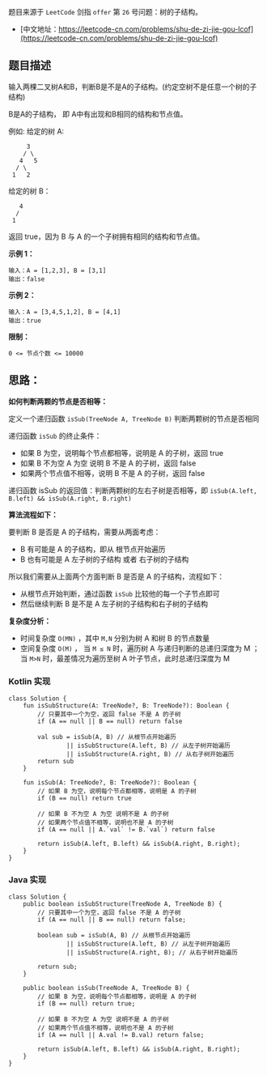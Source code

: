 题目来源于 `LeetCode` 剑指 `offer` 第 `26` 号问题：树的子结构。

* [中文地址：https://leetcode-cn.com/problems/shu-de-zi-jie-gou-lcof](https://leetcode-cn.com/problems/shu-de-zi-jie-gou-lcof)

## 题目描述

输入两棵二叉树A和B，判断B是不是A的子结构。(约定空树不是任意一个树的子结构)

B是A的子结构， 即 A中有出现和B相同的结构和节点值。

例如:
给定的树 A:

```
     3
    / \
   4   5
  / \
 1   2
```

给定的树 B：

```
   4 
  /
 1
```

返回 true，因为 B 与 A 的一个子树拥有相同的结构和节点值。

**示例 1：**

```
输入：A = [1,2,3], B = [3,1]
输出：false
```

**示例 2：**

```
输入：A = [3,4,5,1,2], B = [4,1]
输出：true
```

**限制：**

```
0 <= 节点个数 <= 10000
```

## 思路：

**如何判断两颗的节点是否相等：**

定义一个递归函数 `isSub(TreeNode A, TreeNode B)` 判断两颗树的节点是否相同

递归函数 `isSub` 的终止条件：

* 如果 B 为空，说明每个节点都相等，说明是 A 的子树，返回 true
* 如果 B 不为空 A 为空 说明 B 不是 A 的子树，返回 false
* 如果两个节点值不相等，说明 B 不是 A 的子树，返回 false

递归函数 isSub 的返回值：判断两颗树的左右子树是否相等，即 `isSub(A.left, B.left) && isSub(A.right, B.right)`

**算法流程如下：**

要判断 B 是否是 A 的子结构，需要从两面考虑：

* B 有可能是 A 的子结构，即从 根节点开始遍历
* B 也有可能是 A 左子树的子结构 或者 右子树的子结构

所以我们需要从上面两个方面判断 B 是否是 A 的子结构，流程如下：

* 从根节点开始判断，通过函数 `isSub` 比较他的每一个子节点即可
* 然后继续判断 B 是不是 A 左子树的子结构和右子树的子结构

**复杂度分析：**

* 时间复杂度 `O(MN)` ，其中 `M,N` 分别为树 A 和树 B 的节点数量
* 空间复杂度 `O(M)` ， 当 `M ≤ N` 时，遍历树 A 与递归判断的总递归深度为 M ；当 `M>N` 时，最差情况为遍历至树 A 叶子节点，此时总递归深度为 M

<!-- tabs:start -->

### **Kotlin 实现**

```
class Solution {
    fun isSubStructure(A: TreeNode?, B: TreeNode?): Boolean {
        // 只要其中一个为空，返回 false 不是 A 的子树
        if (A == null || B == null) return false

        val sub = isSub(A, B) // 从根节点开始遍历
                || isSubStructure(A.left, B) // 从左子树开始遍历
                || isSubStructure(A.right, B) // 从右子树开始遍历
        return sub
    }

    fun isSub(A: TreeNode?, B: TreeNode?): Boolean {
        // 如果 B 为空，说明每个节点都相等，说明是 A 的子树
        if (B == null) return true

        // 如果 B 不为空 A 为空 说明不是 A 的子树
        // 如果两个节点值不相等，说明也不是 A 的子树
        if (A == null || A.`val` != B.`val`) return false

        return isSub(A.left, B.left) && isSub(A.right, B.right);
    }
}
```

### **Java 实现**

```
class Solution {
    public boolean isSubStructure(TreeNode A, TreeNode B) {
        // 只要其中一个为空，返回 false 不是 A 的子树
        if (A == null || B == null) return false;

        boolean sub = isSub(A, B) // 从根节点开始遍历
                || isSubStructure(A.left, B) // 从左子树开始遍历
                || isSubStructure(A.right, B); // 从右子树开始遍历

        return sub;
    }

    public boolean isSub(TreeNode A, TreeNode B) {
        // 如果 B 为空，说明每个节点都相等，说明是 A 的子树
        if (B == null) return true;

        // 如果 B 不为空 A 为空 说明不是 A 的子树
        // 如果两个节点值不相等，说明也不是 A 的子树
        if (A == null || A.val != B.val) return false;

        return isSub(A.left, B.left) && isSub(A.right, B.right);
    }
}
```


<!-- tabs:end -->

